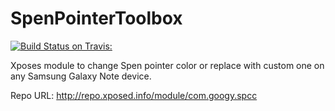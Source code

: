 # SpenPointerToolbox

[![Build Status on Travis:](https://travis-ci.org/Edydaoud/SpenPointerToolbox.svg?branch=master)](https://travis-ci.org/Edydaoud/SpenPointerToolbox)

Xposes module to change Spen pointer color or replace with custom one on any Samsung Galaxy Note device.

Repo URL: http://repo.xposed.info/module/com.googy.spcc
